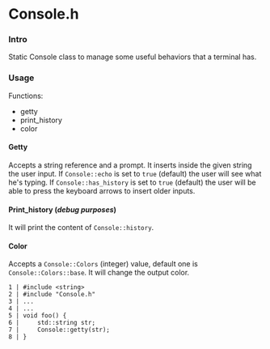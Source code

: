 # Console.h

### Intro

Static Console class to manage some useful behaviors that a terminal has.

### Usage

Functions:
- getty
- print_history
- color

#### Getty

Accepts a string reference and a prompt.
It inserts inside the given string the user input.
If `Console::echo` is set to `true` (default) the user will see what he's typing.
If `Console::has_history` is set to `true` (default) the user will be able to press the
keyboard arrows to insert older inputs.

#### Print_history (*debug purposes*)

It will print the content of `Console::history`.

#### Color

Accepts a `Console::Colors` (integer) value, default one is `Console::Colors::base`.
It will change the output color.

```
1 | #include <string>
2 | #include "Console.h"
3 | ...
4 | ...
5 | void foo() {
6 |     std::string str;
7 |     Console::getty(str);
8 | }
``` 